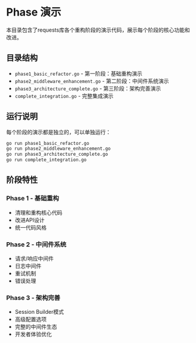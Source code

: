 # Phase 演示

本目录包含了requests库各个重构阶段的演示代码，展示每个阶段的核心功能和改进。

## 目录结构

- `phase1_basic_refactor.go` - 第一阶段：基础重构演示
- `phase2_middleware_enhancement.go` - 第二阶段：中间件系统演示
- `phase3_architecture_complete.go` - 第三阶段：架构完善演示
- `complete_integration.go` - 完整集成演示

## 运行说明

每个阶段的演示都是独立的，可以单独运行：

```bash
go run phase1_basic_refactor.go
go run phase2_middleware_enhancement.go  
go run phase3_architecture_complete.go
go run complete_integration.go
```

## 阶段特性

### Phase 1 - 基础重构
- 清理和重构核心代码
- 改进API设计
- 统一代码风格

### Phase 2 - 中间件系统
- 请求/响应中间件
- 日志中间件
- 重试机制
- 错误处理

### Phase 3 - 架构完善
- Session Builder模式
- 高级配置选项
- 完整的中间件生态
- 开发者体验优化

